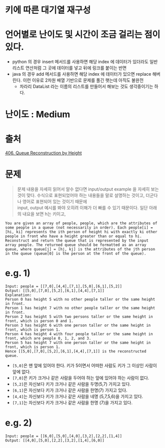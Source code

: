 # 키에 따른 대기열 재구성
# 언어별로 난이도 및 시간이 조금 걸리는 점이 있다.
- python 의 경우 insert 메서드를 사용하면 해당 index 에 데이터가 있더라도 일반 리스트 연산처럼 그 곳에 데이터를 넣고 뒤에 링크를 붙이는 반면
- java 의 경우 add 메서드를 사용하면 해당 index 에 데이터가 있으면 replace 해버린다. 이런 이유로 2차원 배열 기반으로 문제를 풀긴 햇는데 아직도 불완전
    - 차라리 DataList 라는 이름의 리스트를 만들어서 해보는 것도 생각중이기는 하다. 
# 난이도 : Medium
# 출처
[406. Queue Reconstruction by Height](https://leetcode.com/problems/queue-reconstruction-by-height/)

# 문제
> 문제 내용을 자세히 읽어서 알수 없다면 input/output example 을 자세히 보는 것이 맞다. 수식으로 표현되었어야 하는 내용들을 말로 설명하는 것이고, 더군다나 영어로 표현되어 있는 것이기 때문에  
> input, output 예시를 봐야 오히려 이해가 더 빠를 수 있기 때문이다. 일단 아래의 내요을 보면 h는 키이고, 
```plain
You are given an array of people, people, which are the attributes of some people in a queue (not necessarily in order). Each people[i] = [hi, ki] represents the ith person of height hi with exactly ki other people in front who have a height greater than or equal to hi.
Reconstruct and return the queue that is represented by the input array people. The returned queue should be formatted as an array queue, where queue[j] = [hj, kj] is the attributes of the jth person in the queue (queue[0] is the person at the front of the queue).
```

# e.g. 1)
```plain
Input: people = [[7,0],[4,4],[7,1],[5,0],[6,1],[5,2]]
Output: [[5,0],[7,0],[5,2],[6,1],[4,4],[7,1]]
Explanation:
Person 0 has height 5 with no other people taller or the same height in front.
Person 1 has height 7 with no other people taller or the same height in front.
Person 2 has height 5 with two persons taller or the same height in front, which is person 0 and 1.
Person 3 has height 6 with one person taller or the same height in front, which is person 1.
Person 4 has height 4 with four people taller or the same height in front, which are people 0, 1, 2, and 3.
Person 5 has height 7 with one person taller or the same height in front, which is person 1.
Hence [[5,0],[7,0],[5,2],[6,1],[4,4],[7,1]] is the reconstructed queue.
```

- `[5,0]`은 맨 앞에 있어야 한다. 키가 5이면서 어떠한 사람도 키가 그 이상인 사람이 앞에 없다.    
- `[7,0]`은 키가 크거나 같은 사람을 두어야 하는 앞에 있어야 하는 사람이 없다.  
- `[5,2]`은 자신보다 키가 크거나 같은 사람을 두명(5,7) 가지고 있다.  
- `[6,1]`은 자신보다 키가 크거나 같은 사람을 한명(7) 가지고 있다.
- `[4,4]`는 자신보다 키가 크거나 같은 사람을 네명 (5,7,5,6)을 가지고 있다. 
- `[7,1]`는 자신보다 키가 크거나 같은 사람을 한명 (7)을 가지고 있다. 


# e.g. 2)
```plain
Input: people = [[6,0],[5,0],[4,0],[3,2],[2,2],[1,4]]
Output: [[4,0],[5,0],[2,2],[3,2],[1,4],[6,0]]
```


